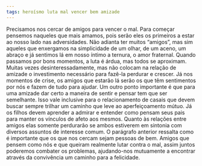 ```yaml
---
tags: heroísmo luta mal vencer bem amizade
---
```

Precisamos nos cercar de amigos para vencer o mal. Para começar pensemos naqueles que mais amamos, pois serão eles os primeiros a estar ao nosso lado nas adversidades. Não adianta ter muitos “amigos”, mas sim aqueles que enxergamos na simplicidade de um olhar, de um aceno, um abraço e já sentimos lá em nosso íntimo a ternura, o amor fraternal. 
Quando passamos por bons momentos, a luta é árdua, mas todos se aproximam. Muitas vezes desinteressadamente, mas não colocam na relação de amizade o investimento necessário para fazê-la perdurar e crescer. Já nos momentos de crise, os amigos que estarão lá serão os que têm sentimentos por nós e fazem de tudo para ajudar.
Um outro ponto importante é que para uma amizade dar certo a maneira de sentir e pensar tem que ser semelhante. Isso vale inclusive para o relacionamento de casais que devem buscar sempre trilhar um caminho que leve ao aperfeiçoamento mútuo. Já os filhos devem aprender a admirar e entender como pensam seus pais para manter os vínculos de afeto aos mesmos. Quanto às relações entre amigos elas somente perdurarão se ambos estiverem em sintonia com diversos assuntos de interesse comum.
O parágrafo anterior ressalta como é importante que os que nos cercam sejam pessoas de bem. Amigos que pensem como nós e que queiram realmente lutar contra o mal, assim juntos poderemos combater os problemas, ajudando-nos mutuamente a encontrar através da convivência um caminho para a felicidade.

